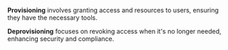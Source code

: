 **Provisioning** involves granting access and resources to users, ensuring they have the necessary tools.

**Deprovisioning** focuses on revoking access when it's no longer needed, enhancing security and compliance.